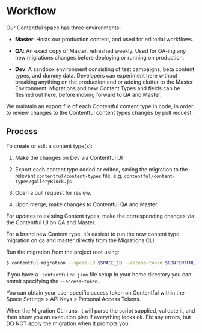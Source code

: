 # Workflow

Our Contentful space has three environments:

- **Master**: Hosts our production content, and used for editorial workflows.

- **QA**: An exact copy of Master, refreshed weekly. Used for QA-ing any new migrations changes before deploying or running on production.

- **Dev**: A sandbox environment consisting of test campaigns, beta content types, and dummy data. Developers can experiment here without breaking anything on the production end or adding clutter to the Master Environment. Migrations and new Content Types and fields can be fleshed out here, before moving forward to QA and Master.

We maintain an export file of each Contentful content type in code, in order to review changes to the Contentful content types changes by pull request.

## Process

To create or edit a content type(s):

1. Make the changes on Dev via Contentful UI

2. Export each content type added or edited, saving the migration to the relevant `contentful/content-types` file, e.g. `contentful/content-types/galleryBlock.js`

3. Open a pull request for review.

4. Upon merge, make changes to Contentful QA and Master.

For updates to existing Content types, make the corresponding changes via the Contentful UI on QA and Master.

For a brand new Content type, it’s easiest to run the new content type migration on qa and master directly from the Migrations CLI:

Run the migration from the project root using:

```bash
$ contentful-migration --space-id $SPACE_ID --access-token $CONTENTFUL_MANAGEMENT_ACCESS_TOKEN contentful/content-types/galleryBlock.js
```

If you have a `.contentfulrc.json` file setup in your home directory you can ommit specifying the `--access-token`.

You can obtain your user specific access token on Contentful within the Space Settings &gt; API Keys &gt; Personal Access Tokens.

When the Migration CLI runs, it will parse the script supplied, validate it, and then show you an execution plan if everything looks ok. Fix any errors, but DO NOT apply the migration when it prompts you.
